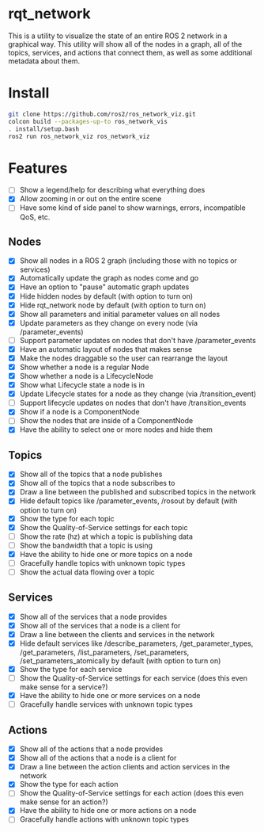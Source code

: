 # rqt_network

This is a utility to visualize the state of an entire ROS 2 network in a graphical way.
This utility will show all of the nodes in a graph, all of the topics, services, and actions that connect them, as well as some additional metadata about them.

 # Install
 
 ```bash
 git clone https://github.com/ros2/ros_network_viz.git
 colcon build --packages-up-to ros_network_vis
 . install/setup.bash
 ros2 run ros_network_viz ros_network_viz
 ```

# Features

* [ ] Show a legend/help for describing what everything does
* [x] Allow zooming in or out on the entire scene
* [ ] Have some kind of side panel to show warnings, errors, incompatible QoS, etc.

## Nodes

* [x] Show all nodes in a ROS 2 graph (including those with no topics or services)
* [x] Automatically update the graph as nodes come and go
* [x] Have an option to "pause" automatic graph updates
* [x] Hide hidden nodes by default (with option to turn on)
* [x] Hide rqt_network node by default (with option to turn on)
* [x] Show all parameters and initial parameter values on all nodes
* [x] Update parameters as they change on every node (via /parameter_events)
* [ ] Support parameter updates on nodes that don't have /parameter_events
* [x] Have an automatic layout of nodes that makes sense
* [x] Make the nodes draggable so the user can rearrange the layout
* [x] Show whether a node is a regular Node
* [x] Show whether a node is a LifecycleNode
* [x] Show what Lifecycle state a node is in
* [x] Update Lifecycle states for a node as they change (via /transition_event)
* [ ] Support lifecycle updates on nodes that don't have /transition_events
* [x] Show if a node is a ComponentNode
* [ ] Show the nodes that are inside of a ComponentNode
* [x] Have the ability to select one or more nodes and hide them

## Topics

* [x] Show all of the topics that a node publishes
* [x] Show all of the topics that a node subscribes to
* [x] Draw a line between the published and subscribed topics in the network
* [x] Hide default topics like /parameter_events, /rosout by default (with option to turn on)
* [x] Show the type for each topic
* [x] Show the Quality-of-Service settings for each topic
* [ ] Show the rate (hz) at which a topic is publishing data
* [ ] Show the bandwidth that a topic is using
* [x] Have the ability to hide one or more topics on a node
* [ ] Gracefully handle topics with unknown topic types
* [ ] Show the actual data flowing over a topic

## Services

* [x] Show all of the services that a node provides
* [x] Show all of the services that a node is a client for
* [x] Draw a line between the clients and services in the network
* [x] Hide default services like /describe_parameters, /get_parameter_types, /get_parameters, /list_parameters, /set_parameters, /set_parameters_atomically by default (with option to turn on)
* [x] Show the type for each service
* [ ] Show the Quality-of-Service settings for each service (does this even make sense for a service?)
* [x] Have the ability to hide one or more services on a node
* [ ] Gracefully handle services with unknown topic types

## Actions

* [x] Show all of the actions that a node provides
* [x] Show all of the actions that a node is a client for
* [x] Draw a line between the action clients and action services in the network
* [x] Show the type for each action
* [ ] Show the Quality-of-Service settings for each action (does this even make sense for an action?)
* [x] Have the ability to hide one or more actions on a node
* [ ] Gracefully handle actions with unknown topic types
